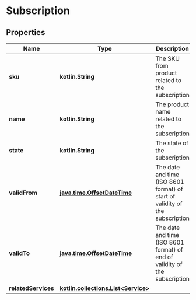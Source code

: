 
# Subscription

## Properties
Name | Type | Description | Notes
------------ | ------------- | ------------- | -------------
**sku** | **kotlin.String** | The SKU from product related to the subscription | 
**name** | **kotlin.String** | The product name related to the subscription | 
**state** | **kotlin.String** | The state of the subscription | 
**validFrom** | [**java.time.OffsetDateTime**](java.time.OffsetDateTime.md) | The date and time (ISO 8601 format) of start of validity of the subscription | 
**validTo** | [**java.time.OffsetDateTime**](java.time.OffsetDateTime.md) | The date and time (ISO 8601 format) of end of validity of the subscription | 
**relatedServices** | [**kotlin.collections.List&lt;Service&gt;**](Service.md) |  | 



